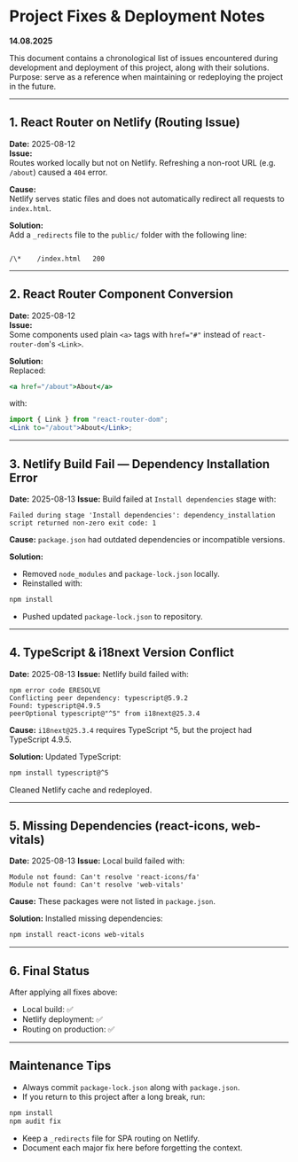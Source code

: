 # Project Fixes & Deployment Notes

**14.08.2025**

This document contains a chronological list of issues encountered during development and deployment of this project, along with their solutions.  
Purpose: serve as a reference when maintaining or redeploying the project in the future.

---

## 1. React Router on Netlify (Routing Issue)

**Date:** 2025-08-12  
**Issue:**  
Routes worked locally but not on Netlify. Refreshing a non-root URL (e.g. `/about`) caused a `404` error.

**Cause:**  
Netlify serves static files and does not automatically redirect all requests to `index.html`.

**Solution:**  
Add a `_redirects` file to the `public/` folder with the following line:

```

/\*    /index.html   200

```

---

## 2. React Router Component Conversion

**Date:** 2025-08-12  
**Issue:**  
Some components used plain `<a>` tags with `href="#"` instead of `react-router-dom`'s `<Link>`.

**Solution:**  
Replaced:

```jsx
<a href="/about">About</a>
```

with:

```jsx
import { Link } from "react-router-dom";
<Link to="/about">About</Link>;
```

---

## 3. Netlify Build Fail — Dependency Installation Error

**Date:** 2025-08-13
**Issue:**
Build failed at `Install dependencies` stage with:

```
Failed during stage 'Install dependencies': dependency_installation script returned non-zero exit code: 1
```

**Cause:**
`package.json` had outdated dependencies or incompatible versions.

**Solution:**

- Removed `node_modules` and `package-lock.json` locally.
- Reinstalled with:

```bash
npm install
```

- Pushed updated `package-lock.json` to repository.

---

## 4. TypeScript & i18next Version Conflict

**Date:** 2025-08-13
**Issue:**
Netlify build failed with:

```
npm error code ERESOLVE
Conflicting peer dependency: typescript@5.9.2
Found: typescript@4.9.5
peerOptional typescript@"^5" from i18next@25.3.4
```

**Cause:**
`i18next@25.3.4` requires TypeScript ^5, but the project had TypeScript 4.9.5.

**Solution:**
Updated TypeScript:

```bash
npm install typescript@^5
```

Cleaned Netlify cache and redeployed.

---

## 5. Missing Dependencies (react-icons, web-vitals)

**Date:** 2025-08-13
**Issue:**
Local build failed with:

```
Module not found: Can't resolve 'react-icons/fa'
Module not found: Can't resolve 'web-vitals'
```

**Cause:**
These packages were not listed in `package.json`.

**Solution:**
Installed missing dependencies:

```bash
npm install react-icons web-vitals
```

---

## 6. Final Status

After applying all fixes above:

- Local build: ✅
- Netlify deployment: ✅
- Routing on production: ✅

---

## Maintenance Tips

- Always commit `package-lock.json` along with `package.json`.
- If you return to this project after a long break, run:

```bash
npm install
npm audit fix
```

- Keep a `_redirects` file for SPA routing on Netlify.
- Document each major fix here before forgetting the context.